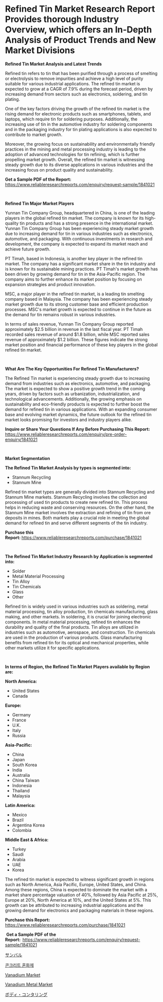 <p><h1>Refined Tin Market Research Report Provides thorough Industry Overview, which offers an In-Depth Analysis of Product Trends and New Market Divisions</h1></p><p><strong>Refined Tin Market Analysis and Latest Trends</strong></p>
<p><p>Refined tin refers to tin that has been purified through a process of smelting or electrolysis to remove impurities and achieve a high level of purity suitable for various industrial applications. The refined tin market is expected to grow at a CAGR of 7.9% during the forecast period, driven by increasing demand from sectors such as electronics, soldering, and tin plating.</p><p>One of the key factors driving the growth of the refined tin market is the rising demand for electronic products such as smartphones, tablets, and laptops, which require tin for soldering purposes. Additionally, the increasing use of tin in the automotive industry for soldering components and in the packaging industry for tin plating applications is also expected to contribute to market growth.</p><p>Moreover, the growing focus on sustainability and environmentally friendly practices in the mining and metal processing industry is leading to the adoption of advanced technologies for tin refining, which is further propelling market growth. Overall, the refined tin market is witnessing steady growth due to its diverse applications in various industries and the increasing focus on product quality and sustainability.</p></p>
<p><strong>Get a Sample PDF of the Report:&nbsp;</strong> <a href="https://www.reliableresearchreports.com/enquiry/request-sample/1841021">https://www.reliableresearchreports.com/enquiry/request-sample/1841021</a></p>
<p>&nbsp;</p>
<p><strong>Refined Tin Major Market Players</strong></p>
<p><p>Yunnan Tin Company Group, headquartered in China, is one of the leading players in the global refined tin market. The company is known for its high-quality tin products and has a strong presence in the international market. Yunnan Tin Company Group has been experiencing steady market growth due to increasing demand for tin in various industries such as electronics, automotive, and packaging. With continuous investments in research and development, the company is expected to expand its market reach and achieve future growth.</p><p>PT Timah, based in Indonesia, is another key player in the refined tin market. The company has a significant market share in the tin industry and is known for its sustainable mining practices. PT Timah's market growth has been driven by growing demand for tin in the Asia-Pacific region. The company aims to further enhance its market position by focusing on expansion strategies and product innovation.</p><p>MSC, a major player in the refined tin market, is a leading tin smelting company based in Malaysia. The company has been experiencing steady market growth due to its strong customer base and efficient production processes. MSC's market growth is expected to continue in the future as the demand for tin remains robust in various industries.</p><p>In terms of sales revenue, Yunnan Tin Company Group reported approximately $2.5 billion in revenue in the last fiscal year. PT Timah recorded sales revenue of around $1.8 billion, while MSC reported sales revenue of approximately $1.2 billion. These figures indicate the strong market position and financial performance of these key players in the global refined tin market.</p></p>
<p>&nbsp;</p>
<p><strong>What Are The Key Opportunities For Refined Tin Manufacturers?</strong></p>
<p><p>The Refined Tin market is experiencing steady growth due to increasing demand from industries such as electronics, automotive, and packaging. The market is expected to show a positive growth trend in the coming years, driven by factors such as urbanization, industrialization, and technological advancements. Additionally, the growing emphasis on sustainability and eco-friendly products is expected to further boost the demand for refined tin in various applications. With an expanding consumer base and evolving market dynamics, the future outlook for the refined tin market looks promising for investors and industry players alike.</p></p>
<p><strong>Inquire or Share Your Questions If Any Before Purchasing This Report:</strong> <a href="https://www.reliableresearchreports.com/enquiry/pre-order-enquiry/1841021">https://www.reliableresearchreports.com/enquiry/pre-order-enquiry/1841021</a></p>
<p>&nbsp;</p>
<p><strong>Market Segmentation</strong></p>
<p><strong>The Refined Tin Market Analysis by types is segmented into:</strong></p>
<p><ul><li>Stannum Recycling</li><li>Stannum Mine</li></ul></p>
<p><p>Refined tin market types are generally divided into Stannum Recycling and Stannum Mine markets. Stannum Recycling involves the collection and processing of used tin products to create new refined tin. This process helps in reducing waste and conserving resources. On the other hand, the Stannum Mine market involves the extraction and refining of tin from ore deposits in mines. Both markets play a crucial role in meeting the global demand for refined tin and serve different segments of the tin industry.</p></p>
<p><strong>Purchase this Report:&nbsp;</strong><a href="https://www.reliableresearchreports.com/purchase/1841021">https://www.reliableresearchreports.com/purchase/1841021</a></p>
<p>&nbsp;</p>
<p><strong>The Refined Tin Market Industry Research by Application is segmented into:</strong></p>
<p><ul><li>Solder</li><li>Metal Material Processing</li><li>Tin Alloy</li><li>Tin Chemicals</li><li>Glass</li><li>Other</li></ul></p>
<p><p>Refined tin is widely used in various industries such as soldering, metal material processing, tin alloy production, tin chemicals manufacturing, glass making, and other markets. In soldering, it is crucial for joining electronic components. In metal material processing, refined tin enhances the durability and quality of the final products. Tin alloys are utilized in industries such as automotive, aerospace, and construction. Tin chemicals are used in the production of various products. Glass manufacturing benefits from refined tin for its optical and mechanical properties, while other markets utilize it for specific applications.</p></p>
<p>&nbsp;</p>
<p><strong>In terms of Region, the Refined Tin Market Players available by Region are:</strong></p>
<p>
    <p> <strong> North America: </strong>
        <ul>
            <li>United States</li>
            <li>Canada</li>
        </ul>
        </p> 
    <p> <strong> Europe: </strong>
        <ul>
            <li>Germany</li>
            <li>France</li>
            <li>U.K.</li>
            <li>Italy</li>
            <li>Russia</li>
        </ul>
        </p> 
    <p> <strong> Asia-Pacific: </strong>
        <ul>
            <li>China</li>
            <li>Japan</li>
            <li>South Korea</li>
            <li>India</li>
            <li>Australia</li>
            <li>China Taiwan</li>
            <li>Indonesia</li>
            <li>Thailand</li>
            <li>Malaysia</li>
        </ul>
        </p> 
    <p> <strong> Latin America: </strong>
        <ul>
            <li>Mexico</li>
            <li>Brazil</li>
            <li>Argentina Korea</li>
            <li>Colombia</li>
        </ul>
        </p> 
    <p> <strong> Middle East & Africa: </strong>
        <ul>
            <li>Turkey</li>
            <li>Saudi</li>
            <li>Arabia</li>
            <li>UAE</li>
            <li>Korea</li>
        </ul>
    </p>
    </p>
<p><p>The refined tin market is expected to witness significant growth in regions such as North America, Asia Pacific, Europe, United States, and China. Among these regions, China is expected to dominate the market with a market share percentage valuation of 40%, followed by Asia Pacific at 25%, Europe at 20%, North America at 10%, and the United States at 5%. This growth can be attributed to increasing industrial applications and the growing demand for electronics and packaging materials in these regions.</p></p>
<p><strong>Purchase this Report: </strong><a href="https://www.reliableresearchreports.com/purchase/1841021">https://www.reliableresearchreports.com/purchase/1841021</a></p>
<p>&nbsp;<strong>Get a Sample PDF of the Report:&nbsp;&nbsp;</strong><a href="https://www.reliableresearchreports.com/enquiry/request-sample/1841021">https://www.reliableresearchreports.com/enquiry/request-sample/1841021</a></p>
<p><strong></strong></p>
<p><p><a href="https://medium.com/@saigekulas/%E3%82%B5%E3%83%B3%E3%83%90%E3%83%AB%E3%83%9E%E3%83%BC%E3%82%B1%E3%83%83%E3%83%88%E3%81%AE%E8%A6%8F%E6%A8%A1-%E5%B8%82%E5%A0%B4%E5%B1%95%E6%9C%9B%E3%81%A8%E5%B8%82%E5%A0%B4%E4%BA%88%E6%B8%AC-2024%E5%B9%B4%E3%81%8B%E3%82%892031%E5%B9%B4%E3%81%BE%E3%81%A7-c1680858d4b6">サンバル</a></p><p><a href="https://medium.com/@cute_priencsss/2024%EB%85%84%EB%B6%80%ED%84%B0-2031%EB%85%84%EA%B9%8C%EC%A7%80-%EC%98%88%EC%B8%A1%EB%90%9C-%EC%BD%98%ED%81%AC%EB%A6%AC%ED%8A%B8-%ED%98%BC%ED%95%A9%EC%A0%9C-%EC%8B%9C%EC%9E%A5-%EB%8F%99%ED%96%A5-%EB%B0%8F-%EC%8B%9C%EC%9E%A5-%EB%B6%84%EC%84%9D-4dd95b6f3838">콘크리트 혼화제</a></p><p><a href="https://github.com/johnbach50/Market-Research-Report-List-2/blob/main/vanadium-market.md">Vanadium Market</a></p><p><a href="https://github.com/pjcfca/Market-Research-Report-List-1/blob/main/vanadium-metal-market.md">Vanadium Metal Market</a></p><p><a href="https://medium.com/@abdielkilback/%E3%83%9C%E3%83%87%E3%82%A3%E3%82%B3%E3%83%B3%E3%83%88%E3%83%BC%E3%83%AA%E3%83%B3%E3%82%B0%E5%B8%82%E5%A0%B4%E5%B1%95%E6%9C%9B-%E6%A5%AD%E7%95%8C%E6%A6%82%E8%A6%81%E3%81%A8%E4%BA%88%E6%B8%AC-2024%E5%B9%B4%E3%81%8B%E3%82%892031%E5%B9%B4-06cf874b60ff">ボディ・コンタリング</a></p></p>